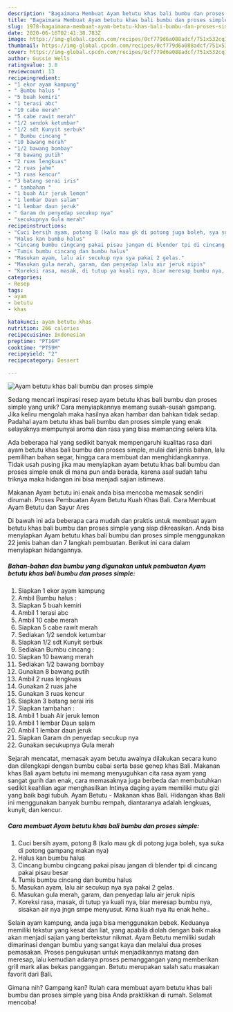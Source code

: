 ```yaml
---
description: "Bagaimana Membuat Ayam betutu khas bali bumbu dan proses simple Anti Gagal"
title: "Bagaimana Membuat Ayam betutu khas bali bumbu dan proses simple Anti Gagal"
slug: 1978-bagaimana-membuat-ayam-betutu-khas-bali-bumbu-dan-proses-simple-anti-gagal
date: 2020-06-16T02:41:38.783Z
image: https://img-global.cpcdn.com/recipes/0cf779d6a088adcf/751x532cq70/ayam-betutu-khas-bali-bumbu-dan-proses-simple-foto-resep-utama.jpg
thumbnail: https://img-global.cpcdn.com/recipes/0cf779d6a088adcf/751x532cq70/ayam-betutu-khas-bali-bumbu-dan-proses-simple-foto-resep-utama.jpg
cover: https://img-global.cpcdn.com/recipes/0cf779d6a088adcf/751x532cq70/ayam-betutu-khas-bali-bumbu-dan-proses-simple-foto-resep-utama.jpg
author: Gussie Wells
ratingvalue: 3.8
reviewcount: 13
recipeingredient:
- "1 ekor ayam kampung"
- " Bumbu halus "
- "5 buah kemiri"
- "1 terasi abc"
- "10 cabe merah"
- "5 cabe rawit merah"
- "1/2 sendok ketumbar"
- "1/2 sdt Kunyit serbuk"
- " Bumbu cincang "
- "10 bawang merah"
- "1/2 bawang bombay"
- "8 bawang putih"
- "2 ruas lengkuas"
- "2 ruas jahe"
- "3 ruas kencur"
- "3 batang serai iris"
- " tambahan "
- "1 buah Air jeruk lemon"
- "1 lembar Daun salam"
- "1 lembar daun jeruk"
- " Garam dn penyedap secukup nya"
- "secukupnya Gula merah"
recipeinstructions:
- "Cuci bersih ayam, potong 8 (kalo mau gk di potong juga boleh, sya suka di potong gampang makan nya)"
- "Halus kan bumbu halus"
- "Cincang bumbu cingcang pakai pisau jangan di blender tpi di cincang pakai pisau besar"
- "Tumis bumbu cincang dan bumbu halus"
- "Masukan ayam, lalu air secukup nya sya pakai 2 gelas."
- "Masukan gula merah, garam, dan penyedap lalu air jeruk nipis"
- "Koreksi rasa, masak, di tutup ya kuali nya, biar meresap bumbu nya, sisakan air nya jngn smpe menyusut. Krna kuah nya itu enak hehe.."
categories:
- Resep
tags:
- ayam
- betutu
- khas

katakunci: ayam betutu khas 
nutrition: 266 calories
recipecuisine: Indonesian
preptime: "PT16M"
cooktime: "PT59M"
recipeyield: "2"
recipecategory: Dessert

---
```



![Ayam betutu khas bali bumbu dan proses simple](https://img-global.cpcdn.com/recipes/0cf779d6a088adcf/751x532cq70/ayam-betutu-khas-bali-bumbu-dan-proses-simple-foto-resep-utama.jpg)

Sedang mencari inspirasi resep ayam betutu khas bali bumbu dan proses simple yang unik? Cara menyiapkannya memang susah-susah gampang. Jika keliru mengolah maka hasilnya akan hambar dan bahkan tidak sedap. Padahal ayam betutu khas bali bumbu dan proses simple yang enak selayaknya mempunyai aroma dan rasa yang bisa memancing selera kita.

Ada beberapa hal yang sedikit banyak mempengaruhi kualitas rasa dari ayam betutu khas bali bumbu dan proses simple, mulai dari jenis bahan, lalu pemilihan bahan segar, hingga cara membuat dan menghidangkannya. Tidak usah pusing jika mau menyiapkan ayam betutu khas bali bumbu dan proses simple enak di mana pun anda berada, karena asal sudah tahu triknya maka hidangan ini bisa menjadi sajian istimewa.

Makanan Ayam betutu ini enak anda bisa mencoba memasak sendiri dirumah. Proses Pembuatan Ayam Betutu Kuah Khas Bali. Cara Membuat Ayam Betutu dan Sayur Ares


Di bawah ini ada beberapa cara mudah dan praktis untuk membuat ayam betutu khas bali bumbu dan proses simple yang siap dikreasikan. Anda bisa menyiapkan Ayam betutu khas bali bumbu dan proses simple menggunakan 22 jenis bahan dan 7 langkah pembuatan. Berikut ini cara dalam menyiapkan hidangannya.

<!--inarticleads1-->

##### Bahan-bahan dan bumbu yang digunakan untuk pembuatan Ayam betutu khas bali bumbu dan proses simple:

1. Siapkan 1 ekor ayam kampung
1. Ambil  Bumbu halus :
1. Siapkan 5 buah kemiri
1. Ambil 1 terasi abc
1. Ambil 10 cabe merah
1. Siapkan 5 cabe rawit merah
1. Sediakan 1/2 sendok ketumbar
1. Siapkan 1/2 sdt Kunyit serbuk
1. Sediakan  Bumbu cincang :
1. Siapkan 10 bawang merah
1. Sediakan 1/2 bawang bombay
1. Gunakan 8 bawang putih
1. Ambil 2 ruas lengkuas
1. Gunakan 2 ruas jahe
1. Gunakan 3 ruas kencur
1. Siapkan 3 batang serai iris
1. Siapkan  tambahan :
1. Ambil 1 buah Air jeruk lemon
1. Ambil 1 lembar Daun salam
1. Ambil 1 lembar daun jeruk
1. Siapkan  Garam dn penyedap secukup nya
1. Gunakan secukupnya Gula merah


Sejarah mencatat, memasak ayam betutu awalnya dilakukan secara kuno dan dilengkapi dengan bumbu cabai serta base genep khas Bali. Makanan khas Bali ayam betutu ini memang menyuguhkan cita rasa ayam yang sangat gurih dan enak, cara memasaknya juga berbeda dan membutuhkan sedikit keahlian agar menghasilkan Intinya daging ayam memiliki mutu gizi yang baik bagi tubuh. Ayam Betutu - Makanan khas Bali. Hidangan khas Bali ini menggunakan banyak bumbu rempah, diantaranya adalah lengkuas, kunyit, dan kencur. 

<!--inarticleads2-->

##### Cara membuat Ayam betutu khas bali bumbu dan proses simple:

1. Cuci bersih ayam, potong 8 (kalo mau gk di potong juga boleh, sya suka di potong gampang makan nya)
1. Halus kan bumbu halus
1. Cincang bumbu cingcang pakai pisau jangan di blender tpi di cincang pakai pisau besar
1. Tumis bumbu cincang dan bumbu halus
1. Masukan ayam, lalu air secukup nya sya pakai 2 gelas.
1. Masukan gula merah, garam, dan penyedap lalu air jeruk nipis
1. Koreksi rasa, masak, di tutup ya kuali nya, biar meresap bumbu nya, sisakan air nya jngn smpe menyusut. Krna kuah nya itu enak hehe..


Selain ayam kampung, anda juga bisa menggunakan bebek. Keduanya memiliki tekstur yang kesat dan liat, yang apabila diolah dengan baik maka akan menjadi sajian yang bertekstur nikmat. Ayam Betutu memiliki sudah dimarinasi dengan bumbu yang sangat kaya dan melalui dua proses pemasakan. Proses pengukusan untuk menjadikannya matang dan meresap, lalu kemudian adanya proses pemanggangan yang memberikan grill mark alias bekas panggangan. Betutu merupakan salah satu masakan favorit dari Bali. 

Gimana nih? Gampang kan? Itulah cara membuat ayam betutu khas bali bumbu dan proses simple yang bisa Anda praktikkan di rumah. Selamat mencoba!
